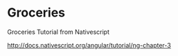 # Groceries
Groceries Tutorial from Nativescript

http://docs.nativescript.org/angular/tutorial/ng-chapter-3